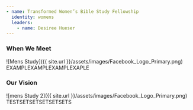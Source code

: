 ```yaml
---
- name: Transformed Women’s Bible Study Fellowship
  identity: womens
  leaders:
    - name: Desiree Hueser
---
```


### When We Meet
![Mens Study]({{ site.url }}/assets/images/Facebook_Logo_Primary.png)
EXAMPLEXAMPLEXAMPLEXAPLE

### Our Vision
![mens Study 2]({{ site.url }}/assets/images/Facebook_Logo_Primary.png)
TESTSETSETSETSETSETS